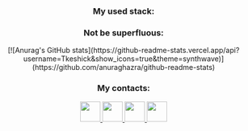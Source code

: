 <!-- <h2 align="center">Greetings to the dear visitors!</h2>
<p align="center">I see you interested in my profile? So, let me tell you a little about myself</p>
<br>

<h1 align="center">Diana <span>Full Stack JavaScript Developer</span></h1>
<br>
<h3>Stack:</h3>
<p>react redux node.js</p>
 -->
 
<div align=center>
 <h3>My used stack: </h3>
  
</div>

<div align=center>
 <h3>Not be superfluous: </h3>
 [![Anurag's GitHub stats](https://github-readme-stats.vercel.app/api?username=Tkeshick&show_icons=true&theme=synthwave)](https://github.com/anuraghazra/github-readme-stats)
</div>



<div align=center>
 <h3>My contacts: </h3>
  <a href="https://t.me/tkeshick" title="telegram">
    <img width=40 height=40 src="https://cdn-icons.flaticon.com/png/512/3670/premium/3670044.png?token=exp=1646830827~hmac=24e5e2cb343ea8247f3a046d5ccd3f80">
  </a>
  <a href="https://vk.com/tkeshick" title="VK">
    <img width=40 height=40 src="https://cdn-icons.flaticon.com/png/512/3670/premium/3670029.png?token=exp=1646830892~hmac=0f9b9e92a585712870d8decde29e1245">
  </a>
 <a href="https://wa.me/89811040446" title="whatsapp">
    <img width=40 height=40 src="https://cdn-icons-png.flaticon.com/512/1384/1384007.png">
  </a>
  <a href="mailto:dianatkesh@gmail.com" title="send email">
    <img width=40 height=40 src="https://cdn-icons.flaticon.com/png/512/3178/premium/3178158.png?token=exp=1646831019~hmac=99c243ac922e86fbfe48daaad9b20b46">
  </a>
</div>
